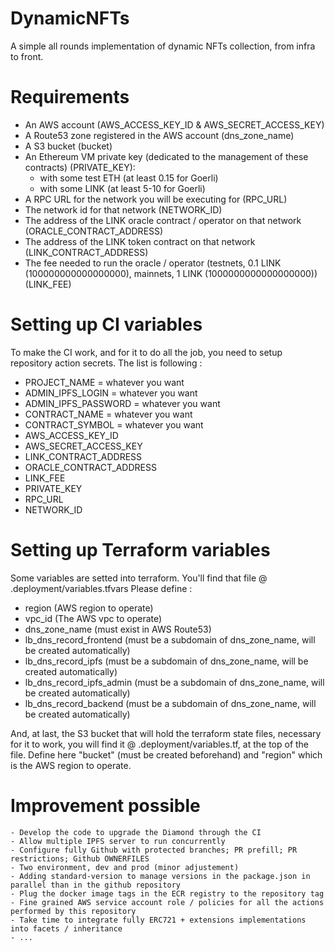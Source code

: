 # DynamicNFTs
A simple all rounds implementation of dynamic NFTs collection, from infra to front.

# Requirements

- An AWS account (AWS_ACCESS_KEY_ID & AWS_SECRET_ACCESS_KEY)
- A Route53 zone registered in the AWS account (dns_zone_name)
- A S3 bucket (bucket)
- An Ethereum VM private key (dedicated to the management of these contracts) (PRIVATE_KEY): 
	- with some test ETH (at least 0.15 for Goerli)
	- with some LINK (at least 5-10 for Goerli)
- A RPC URL for the network you will be executing for (RPC_URL)
- The network id for that network (NETWORK_ID)
- The address of the LINK oracle contract / operator on that network (ORACLE_CONTRACT_ADDRESS)
- The address of the LINK token contract on that network (LINK_CONTRACT_ADDRESS)
- The fee needed to run the oracle / operator (testnets, 0.1 LINK (100000000000000000), mainnets, 1 LINK (1000000000000000000)) (LINK_FEE)

# Setting up CI variables

To make the CI work, and for it to do all the job, you need to setup repository action secrets.
The list is following :

- PROJECT_NAME = whatever you want
- ADMIN_IPFS_LOGIN = whatever you want
- ADMIN_IPFS_PASSWORD = whatever you want
- CONTRACT_NAME = whatever you want
- CONTRACT_SYMBOL = whatever you want
- AWS_ACCESS_KEY_ID
- AWS_SECRET_ACCESS_KEY
- LINK_CONTRACT_ADDRESS
- ORACLE_CONTRACT_ADDRESS
- LINK_FEE
- PRIVATE_KEY
- RPC_URL
- NETWORK_ID

# Setting up Terraform variables

Some variables are setted into terraform. You'll find that file @ .deployment/variables.tfvars
Please define :

- region (AWS region to operate)
- vpc_id (The AWS vpc to operate)
- dns_zone_name (must exist in AWS Route53)
- lb_dns_record_frontend (must be a subdomain of dns_zone_name, will be created automatically)
- lb_dns_record_ipfs (must be a subdomain of dns_zone_name, will be created automatically)
- lb_dns_record_ipfs_admin (must be a subdomain of dns_zone_name, will be created automatically)
- lb_dns_record_backend (must be a subdomain of dns_zone_name, will be created automatically)

And, at last, the S3 bucket that will hold the terraform state files, necessary for it to work, you will find it @ .deployment/variables.tf, at the top of the file. Define here "bucket" (must be created beforehand) and "region" which is the AWS region to operate.

# Improvement possible

    - Develop the code to upgrade the Diamond through the CI
    - Allow multiple IPFS server to run concurrently
    - Configure fully Github with protected branches; PR prefill; PR restrictions; Github OWNERFILES
    - Two environment, dev and prod (minor adjustement)
    - Adding standard-version to manage versions in the package.json in parallel than in the github repository
    - Plug the docker image tags in the ECR registry to the repository tag
    - Fine grained AWS service account role / policies for all the actions performed by this repository
    - Take time to integrate fully ERC721 + extensions implementations into facets / inheritance
    - ...
